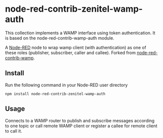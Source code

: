 # node-red-contrib-zenitel-wamp-auth
This collection implements a WAMP interface using token authentication. It is based on the node-red-contrib-wamp-auth module.

A <a href="http://nodered.org" target="_new">Node-RED</a> node to wrap wamp client (with authentication) as one of these roles (publisher, subscriber, caller and callee).
Forked from <a href="https://www.npmjs.com/package/node-red-contrib-wamp" target="_new">node-red-contrib-wamp</a>.

Install
-------

Run the following command in your Node-RED user directory

    npm install node-red-contrib-zenitel-wamp-auth


Usage
-----
Connects to a WAMP router to publish and subscribe messages according to one topic or call remote WAMP client or register a callee for remote client to call it.
